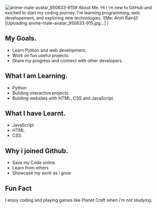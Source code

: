 ![anime-male-avatar_950633-915](https://github.com/user-attachments/assets/797a4f44-3f27-4b52-82c7-cb206a8bf306)# About Me.
Hi i 'm new to GitHub and exicited to start my coding journey.
I'm learning programming, web developement, and exploring new technologies.
![Me: Aroh Rain](![Uploading anime-male-avatar_950633-915.jpg…]
)

## My Goals. 
- Learn Python and web development.
- Work on fun useful projects.
- Share my progress and connect with other developers.

## What I am Learning.
- Python
- Buliding interactive projects
- Building websites with HTML, CSS and JavaScript.

## What I have Learnt.
- JavaScript
- HTML
- CSS.
## Why i joined Github.
- Save my Code online.
- Learn from others
- Showcase my work as i grow
## Fun Fact
I  enjoy coding and playing games like Planet Craft when i'm not studying.


